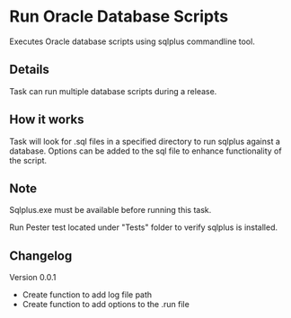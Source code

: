 # Run Oracle Database Scripts

Executes Oracle database scripts using sqlplus commandline tool.

## Details

Task can run multiple database scripts during a release.

## How it works

Task will look for .sql files in a specified directory to run sqlplus against a database. Options can be added to the sql file to enhance functionality of the script.

## Note

Sqlplus.exe must be available before running this task.

Run Pester test located under "Tests" folder to verify sqlplus is installed.

## Changelog

Version 0.0.1
- Create function to add log file path 
- Create function to add options to the .run file